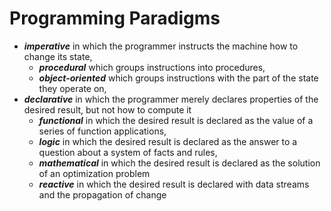 # Programming Paradigms

* ___imperative___ in which the programmer instructs the machine how to change its state,
    * ___procedural___ which groups instructions into procedures, 
    * ___object-oriented___ which groups instructions with the part of the state they operate on,
* ___declarative___ in which the programmer merely declares properties of the desired result, but not how to compute it
    * ___functional___ in which the desired result is declared as the value of a series of function applications,
    * ___logic___ in which the desired result is declared as the answer to a question about a system of facts and rules,
    * ___mathematical___ in which the desired result is declared as the solution of an optimization problem
    * ___reactive___ in which the desired result is declared with data streams and the propagation of change
